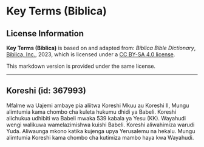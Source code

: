 # Key Terms (Biblica)

## License Information

**Key Terms (Biblica)** is based on and adapted from: _Biblica Bible Dictionary_, [Biblica, Inc.](https://www.biblica.com/), 2023, which is licensed under a [CC BY-SA 4.0 license](https://creativecommons.org/licenses/by-sa/4.0/legalcode.en).

This markdown version is provided under the same license.



--------------------------------

## Koreshi (id: 367993)

Mfalme wa Uajemi ambaye pia aliitwa Koreshi Mkuu au Koreshi II, Mungu alimtumia kama chombo cha kuleta hukumu dhidi ya Babeli. Koreshi alichukua udhibiti wa Babeli mwaka 539 kabala ya Yesu (KK). Wayahudi wengi walikuwa wamelazimishwa kuishi Babeli. Koreshi aliwahimiza warudi Yuda. Aliwaunga mkono katika kujenga upya Yerusalemu na hekalu. Mungu alimtumia Koreshi kama chombo cha kutimiza mambo haya kwa Wayahudi.


